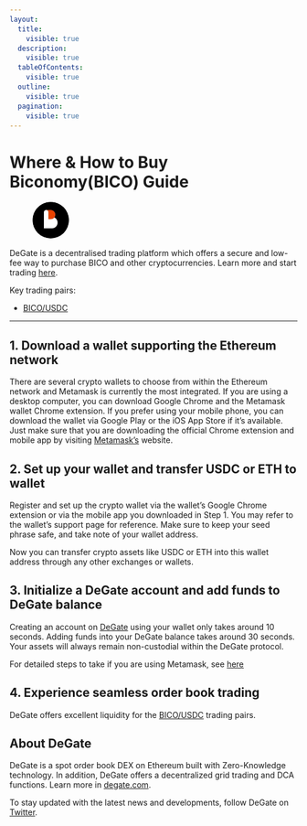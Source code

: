 ```yaml
---
layout:
  title:
    visible: true
  description:
    visible: true
  tableOfContents:
    visible: true
  outline:
    visible: true
  pagination:
    visible: true
---
```


# Where & How to Buy Biconomy(BICO) Guide

<figure><img src="../.gitbook/assets/bico_0xf17e65822b568b3903685a7c9f496cf7656cc6c2.png" alt="BICO" width="64" style="border-radius: 50%;"><figcaption></figcaption></figure>

DeGate is a decentralised trading platform which offers a secure and low-fee way to purchase BICO and other cryptocurrencies. Learn more and start trading [here](https://app.degate.com/trade/USDC/0xf17e65822b568b3903685a7c9f496cf7656cc6c2?utm_source=howtobuy).&#x20;

Key trading pairs:

* [BICO/USDC](https://app.degate.com/trade/USDC/0xf17e65822b568b3903685a7c9f496cf7656cc6c2?utm_source=howtobuy)

***

## 1. Download a wallet supporting the Ethereum network

There are several crypto wallets to choose from within the Ethereum network and Metamask is currently the most integrated. If you are using a desktop computer, you can download Google Chrome and the Metamask wallet Chrome extension. If you prefer using your mobile phone, you can download the wallet via Google Play or the iOS App Store if it’s available. Just make sure that you are downloading the official Chrome extension and mobile app by visiting [Metamask’s](https://metamask.io/) website.

## 2. Set up your wallet and transfer USDC or ETH to wallet

Register and set up the crypto wallet via the wallet’s Google Chrome extension or via the mobile app you downloaded in Step 1. You may refer to the wallet’s support page for reference. Make sure to keep your seed phrase safe, and take note of your wallet address.&#x20;

Now you can transfer crypto assets like USDC or ETH into this wallet address through any other exchanges or wallets.

## 3. Initialize a DeGate account and add funds to DeGate balance

Creating an account on [DeGate](https://app.degate.com/?utm_source=BICO_howtobuy) using your wallet only takes around 10 seconds. Adding funds into your DeGate balance takes around 30 seconds. Your assets will always remain non-custodial within the DeGate protocol.

For detailed steps to take if you are using Metamask, see [here](https://docs.degate.com/v/product_en/main-features/wallet-connectivity/metamask)

## 4. Experience seamless order book trading

DeGate offers excellent liquidity for the [BICO/USDC](https://app.degate.com/trade/USDC/0xf17e65822b568b3903685a7c9f496cf7656cc6c2?utm_source=howtobuy) trading pairs.&#x20;

## About DeGate

DeGate is a spot order book DEX on Ethereum built with Zero-Knowledge technology. In addition, DeGate offers a decentralized grid trading and DCA functions. Learn more in [degate.com](https://degate.com/?utm_source=BICO_howtobuy).

To stay updated with the latest news and developments, follow DeGate on [Twitter](https://twitter.com/degatedex).
